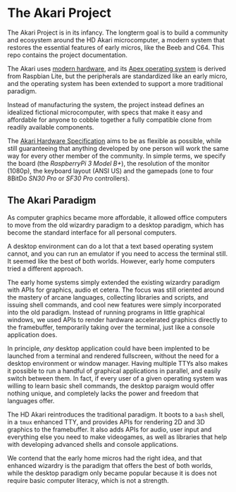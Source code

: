 # The Akari Project

The Akari Project is in its infancy. The longterm goal is to build a community and ecosystem around the HD Akari microcomputer, a modern system that restores the essential features of early micros, like the Beeb and C64. This repo contains the project documentation.

The Akari uses [modern hardware][1], and its [Apex operating system][2] is derived from Raspbian Lite, but the peripherals are standardized like an early micro, and the operating system has been extended to support a more traditional paradigm.

Instead of manufacturing the system, the project instead defines an idealized fictional microcomputer, with specs that make it easy and affordable for anyone to cobble together a fully compatible clone from readily available components.

The [Akari Hardware Specification][1] aims to be as flexible as possible, while still guaranteeing that anything developed by one person will work the same way for every other member of the community. In simple terms, we specify the board (the *RaspberryPi 3 Model B+*), the resolution of the monitor (1080p), the keyboard layout (ANSI US) and the gamepads (one to four 8BitDo *SN30 Pro* or *SF30 Pro* controllers).

## The Akari Paradigm

As computer graphics became more affordable, it allowed office computers to move from the old wizardry paradigm to a desktop paradigm, which has become the standard interface for all personal computers.

A desktop environment can do a lot that a text based operating system cannot, and you can run an emulator if you need to access the terminal still. It seemed like the best of both worlds. However, early home computers tried a different approach.

The early home systems simply extended the existing wizardry paradigm with APIs for graphics, audio et cetera. The focus was still oriented around the mastery of arcane languages, collecting libraries and scripts, and issuing shell commands, and cool new features were simply incorporated into the old paradigm. Instead of running programs in little graphical windows, we used APIs to render hardware accelerated graphics directly to the framebuffer, temporarily taking over the terminal, just like a console application does.

In principle, *any* desktop application could have been implented to be launched from a terminal and rendered fullscreen, without the need for a desktop environment or window manager. Having multiple TTYs also makes it possible to run a handful of graphical applications in parallel, and easily switch between them. In fact, if every user of a given operating system was willing to learn basic shell commands, the desktop paraigm would offer nothing unique, and completely lacks the power and freedom that languages offer.

The HD Akari reintroduces the traditional paradigm. It boots to a `bash` shell, in a `tmux` enhanced TTY, and provides APIs for rendering 2D and 3D graphics to the framebuffer. It also adds APIs for audio, user input and everything else you need to make videogames, as well as libraries that help with developing advanced shells and console applications.

We contend that the early home micros had the right idea, and that enhanced wizardry is the paradigm that offers the best of both worlds, while the desktop paradigm only became popular because it is does not require basic computer literacy, which is not a strength.

[1]: https://github.com/hobbydigital/akari/wiki/The-HD-Akari-Hardware-Specification
[2]: https://github.com/hobbydigital/akari/wiki/The-Apex-Operating-System
